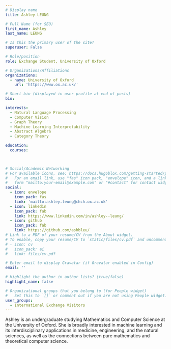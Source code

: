 ```yaml
---
# Display name
title: Ashley LEUNG

# Full Name (for SEO)
first_name: Ashley 
last_name: LEUNG

# Is this the primary user of the site?
superuser: False

# Role/position
role: Exchange Student, University of Oxford

# Organizations/Affiliations
organizations:
  - name: University of Oxford
    url: 'https://www.ox.ac.uk/'

# Short bio (displayed in user profile at end of posts)
bio: 

interests:
  - Natural Language Processing
  - Computer Vision
  - Graph Theory
  - Machine Learning Interpretability
  - Abstract Algebra
  - Category Theory

education:
  courses:

    

# Social/Academic Networking
# For available icons, see: https://docs.hugoblox.com/getting-started/page-builder/#icons
#   For an email link, use "fas" icon pack, "envelope" icon, and a link in the
#   form "mailto:your-email@example.com" or "#contact" for contact widget.
social:
  - icon: envelope
    icon_pack: fas
    link: 'mailto:ashley.leung@chch.ox.ac.uk'
  - icon: linkedin
    icon_pack: fab
    link: https://www.linkedin.com/in/ashley--leung/    
  - icon: github
    icon_pack: fab
    link: https://github.com/ashbleu/
# Link to a PDF of your resume/CV from the About widget.
# To enable, copy your resume/CV to `static/files/cv.pdf` and uncomment the lines below.
# - icon: cv
#   icon_pack: ai
#   link: files/cv.pdf

# Enter email to display Gravatar (if Gravatar enabled in Config)
email: ''

# Highlight the author in author lists? (true/false)
highlight_name: false

# Organizational groups that you belong to (for People widget)
#   Set this to `[]` or comment out if you are not using People widget.
user_groups:
  - International Exchange Visitors
---
```


Ashley is an undergraduate studying Mathematics and Computer Science at the University of Oxford. She is broadly interested in machine learning and its interdisciplinary applications in medicine, engineering, and the natural sciences, as well as the connections between pure mathematics and theoretical computer science.